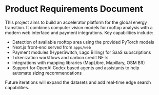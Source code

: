 # Product Requirements Document

This project aims to build an accelerator platform for the global energy transition. It combines computer vision models for rooftop analysis with a modern web interface and payment integrations. Key capabilities include:

- Detection of available rooftop area using the provided PyTorch models
- Next.js front-end served from `apps/web`
- Payment modules (HyperSwitch, Lago Billing) for SaaS subscriptions
- Tokenization workflows and carbon credit NFTs
- Integrations with mapping libraries (MapLibre, Mapillary, OSM BR)
- Support for OpenAI Codex based agents and assistants to help automate sizing recommendations

Future iterations will expand the datasets and add real-time edge search capabilities.
